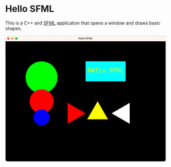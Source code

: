 # Hello SFML

This is a C++ and [SFML](https://www.sfml-dev.org) application that opens a window and draws basic shapes.

![Screenshot of HelloSFML application executing](images/HelloSFML.png)